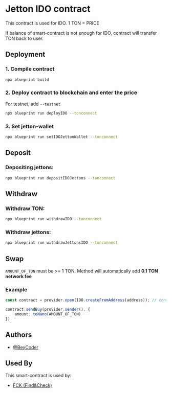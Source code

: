 
# Jetton IDO contract

This contract is used for IDO. 1 TON = PRICE

If balance of smart-contract is not enough for IDO, contract will transfer TON back to user.
## Deployment

### 1. Compile contract
```bash
npx blueprint build
```

### 2. Deploy contract to blockchain and enter the price
For testnet, add ```--testnet```
```bash
npx blueprint run deployIDO --tonconnect
```

### 3. Set jetton-wallet
```bash
npx blueprint run setIDOJettonWallet --tonconnect
```


## Deposit

### Depositing jettons:
```bash
npx blueprint run depositIDOJettons --tonconnect 
```


## Withdraw

### Withdraw TON:
```bash
npx blueprint run withdrawIDO --tonconnect
```

### Withdraw jettons:
```bash
npx blueprint run withdrawJettonsIDO --tonconnect
```


## Swap
```AMOUNT_OF_TON``` must be >= 1 TON. Method will automatically add **0.1 TON network fee**

### Example
```ts
const contract = provider.open(IDO.createFromAddress(address)); // contract address

contract.sendBuy(provider.sender(), {
    amount: toNano(AMOUNT_OF_TON)
})
```
## Authors

- [@BeyCoder](https://www.github.com/BeyCoder)


## Used By

This smart-contract is used by:

- [FCK (Find&Check)](https://fck.foundation)

